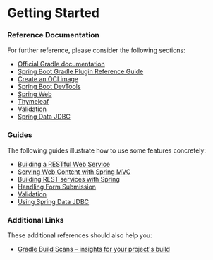 # Getting Started

### Reference Documentation
For further reference, please consider the following sections:

* [Official Gradle documentation](https://docs.gradle.org)
* [Spring Boot Gradle Plugin Reference Guide](https://docs.spring.io/spring-boot/docs/2.7.14/gradle-plugin/reference/html/)
* [Create an OCI image](https://docs.spring.io/spring-boot/docs/2.7.14/gradle-plugin/reference/html/#build-image)
* [Spring Boot DevTools](https://docs.spring.io/spring-boot/docs/2.7.14/reference/htmlsinge/index.html#using.devtools)
* [Spring Web](https://docs.spring.io/spring-boot/docs/2.7.14/reference/htmlsinge/index.html#web)
* [Thymeleaf](https://docs.spring.io/spring-boot/docs/2.7.14/reference/htmlsinge/index.html#web.servlet.spring-mvc.template-engines)
* [Validation](https://docs.spring.io/spring-boot/docs/2.7.14/reference/htmlsinge/index.html#io.validation)
* [Spring Data JDBC](https://docs.spring.io/spring-boot/docs/2.7.14/reference/htmlsinge/index.html#data.sql.jdbc)

### Guides
The following guides illustrate how to use some features concretely:

* [Building a RESTful Web Service](https://spring.io/guides/gs/rest-service/)
* [Serving Web Content with Spring MVC](https://spring.io/guides/gs/serving-web-content/)
* [Building REST services with Spring](https://spring.io/guides/tutorials/rest/)
* [Handling Form Submission](https://spring.io/guides/gs/handling-form-submission/)
* [Validation](https://spring.io/guides/gs/validating-form-input/)
* [Using Spring Data JDBC](https://github.com/spring-projects/spring-data-examples/tree/master/jdbc/basics)

### Additional Links
These additional references should also help you:

* [Gradle Build Scans – insights for your project's build](https://scans.gradle.com#gradle)

